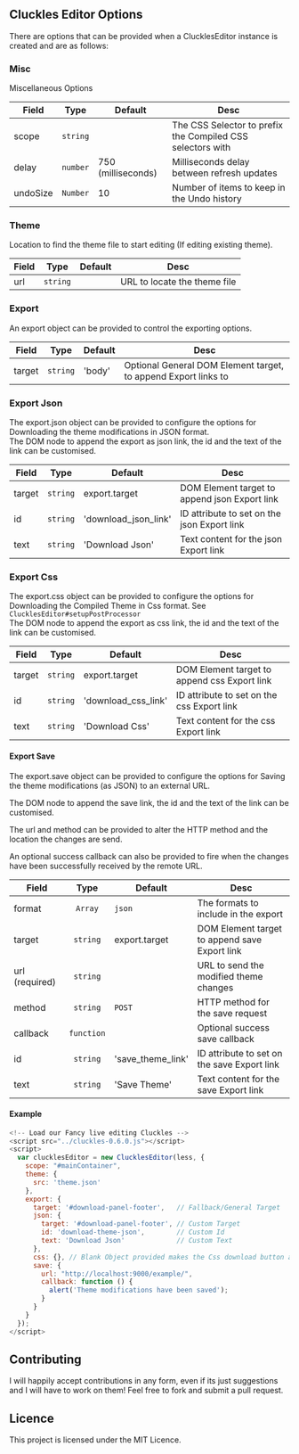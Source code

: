 
## Cluckles Editor Options

There are options that can be provided when a ClucklesEditor instance is created and are as follows:

### Misc

Miscellaneous Options

| Field    | Type     | Default            | Desc                                                       |
| -------  |:--------:| ------------------ | ---------------------------------------------------------- |
| scope    | `string` |                    | The CSS Selector to prefix the Compiled CSS selectors with |
| delay    | `number` | 750 (milliseconds) | Milliseconds delay between refresh updates                 |
| undoSize | `Number` | 10                 | Number of items to keep in the Undo history                |

### Theme

Location to find the theme file to start editing (If editing existing theme).

| Field | Type     | Default | Desc                         |
| ----- |:--------:| ------- | ---------------------------- |
| url   | `string` |         | URL to locate the theme file |


### Export

An export object can be provided to control the exporting options.

| Field  | Type     | Default | Desc                                                           |
| ------ |:--------:| ------- | -------------------------------------------------------------- |
| target | `string` | 'body'  | Optional General DOM Element target, to append Export links to |

### Export Json

The export.json object can be provided to configure the options for Downloading the theme modifications in JSON format.  
The DOM node to append the export as json link, the id and the text of the link can be customised.

| Field  | Type     | Default              | Desc                                          |
| ------ |:--------:| -------------------- | --------------------------------------------- |
| target | `string` | export.target        | DOM Element target to append json Export link |
| id     | `string` | 'download_json_link' | ID attribute to set on the json Export link   |
| text   | `string` | 'Download Json'      | Text content for the json Export link         |

### Export Css

The export.css object can be provided to configure the options for Downloading the Compiled Theme in Css format. See `ClucklesEditor#setupPostProcessor`  
The DOM node to append the export as css link, the id and the text of the link can be customised.

| Field  | Type     | Default             | Desc                                         |
| ------ |:--------:| ------------------- | -------------------------------------------- |
| target | `string` | export.target       | DOM Element target to append css Export link |
| id     | `string` | 'download_css_link' | ID attribute to set on the css Export link   |
| text   | `string` | 'Download Css'      | Text content for the css Export link         |

#### Export Save

The export.save object can be provided to configure the options for Saving the theme
modifications (as JSON) to an external URL.

The DOM node to append the save link, the id and the text of the link can be customised.  

The url and method can be provided to alter the HTTP method and the location the changes are send.  

An optional success callback can also be provided to fire when the changes have been successfully received by the remote URL.

| Field          | Type       | Default           | Desc                                          |
| -------------- |:----------:| ----------------- | --------------------------------------------- |
| format         | `Array`    | `json`            | The formats to include in the export          |
| target         | `string`   | export.target     | DOM Element target to append save Export link |
| url (required) | `string`   |                   | URL to send the modified theme changes        |
| method         | `string`   | `POST`            | HTTP method for the save request              |
| callback       | `function` |                   | Optional success save callback                |
| id             | `string`   | 'save_theme_link' | ID attribute to set on the save Export link   |
| text           | `string`   | 'Save Theme'      | Text content for the save Export link         |

#### Example

```javascript
<!-- Load our Fancy live editing Cluckles -->
<script src="../cluckles-0.6.0.js"></script>
<script>
  var clucklesEditor = new ClucklesEditor(less, {
    scope: "#mainContainer",
    theme: {
      src: 'theme.json'
    },
    export: {
      target: '#download-panel-footer',   // Fallback/General Target
      json: {
        target: '#download-panel-footer', // Custom Target
        id: 'download-theme-json',        // Custom Id
        text: 'Download Json'             // Custom Text
      },
      css: {}, // Blank Object provided makes the Css download button appear
      save: {
        url: "http://localhost:9000/example/",
        callback: function () {
          alert('Theme modifications have been saved');
        }
      }
    }
  });
</script>
```

## Contributing

I will happily accept contributions in any form, even if its just suggestions and I will have to work on them! Feel free to fork and submit a pull request.

## Licence

This project is licensed under the MIT Licence.